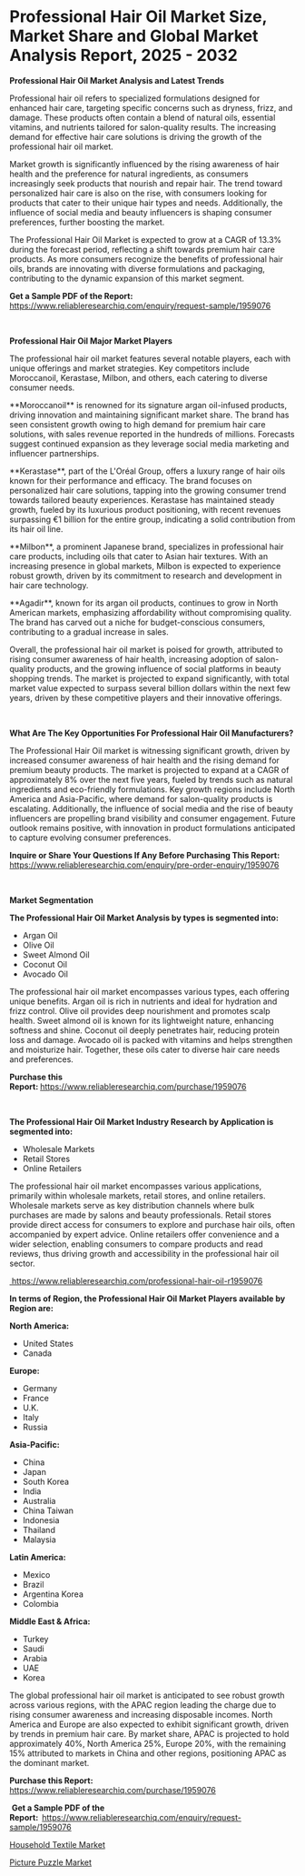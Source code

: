 <p><h1>Professional Hair Oil Market Size, Market Share and Global Market Analysis Report, 2025 - 2032</h1></p><p><strong>Professional Hair Oil Market Analysis and Latest Trends</strong></p>
<p><p>Professional hair oil refers to specialized formulations designed for enhanced hair care, targeting specific concerns such as dryness, frizz, and damage. These products often contain a blend of natural oils, essential vitamins, and nutrients tailored for salon-quality results. The increasing demand for effective hair care solutions is driving the growth of the professional hair oil market.</p><p>Market growth is significantly influenced by the rising awareness of hair health and the preference for natural ingredients, as consumers increasingly seek products that nourish and repair hair. The trend toward personalized hair care is also on the rise, with consumers looking for products that cater to their unique hair types and needs. Additionally, the influence of social media and beauty influencers is shaping consumer preferences, further boosting the market.</p><p>The Professional Hair Oil Market is expected to grow at a CAGR of 13.3% during the forecast period, reflecting a shift towards premium hair care products. As more consumers recognize the benefits of professional hair oils, brands are innovating with diverse formulations and packaging, contributing to the dynamic expansion of this market segment.</p></p>
<p><strong>Get a Sample PDF of the Report:&nbsp;</strong> <a href="https://www.reliableresearchiq.com/enquiry/request-sample/1959076?utm_campaign=1870&utm_medium=2&utm_source=Github&utm_content=ia&utm_term=09022025&utm_id=professional-hair-oil">https://www.reliableresearchiq.com/enquiry/request-sample/1959076</a></p>
<p>&nbsp;</p>
<p><strong>Professional Hair Oil Major Market Players</strong></p>
<p><p>The professional hair oil market features several notable players, each with unique offerings and market strategies. Key competitors include Moroccanoil, Kerastase, Milbon, and others, each catering to diverse consumer needs.</p><p>**Moroccanoil** is renowned for its signature argan oil-infused products, driving innovation and maintaining significant market share. The brand has seen consistent growth owing to high demand for premium hair care solutions, with sales revenue reported in the hundreds of millions. Forecasts suggest continued expansion as they leverage social media marketing and influencer partnerships.</p><p>**Kerastase**, part of the L'Oréal Group, offers a luxury range of hair oils known for their performance and efficacy. The brand focuses on personalized hair care solutions, tapping into the growing consumer trend towards tailored beauty experiences. Kerastase has maintained steady growth, fueled by its luxurious product positioning, with recent revenues surpassing €1 billion for the entire group, indicating a solid contribution from its hair oil line.</p><p>**Milbon**, a prominent Japanese brand, specializes in professional hair care products, including oils that cater to Asian hair textures. With an increasing presence in global markets, Milbon is expected to experience robust growth, driven by its commitment to research and development in hair care technology.</p><p>**Agadir**, known for its argan oil products, continues to grow in North American markets, emphasizing affordability without compromising quality. The brand has carved out a niche for budget-conscious consumers, contributing to a gradual increase in sales.</p><p>Overall, the professional hair oil market is poised for growth, attributed to rising consumer awareness of hair health, increasing adoption of salon-quality products, and the growing influence of social platforms in beauty shopping trends. The market is projected to expand significantly, with total market value expected to surpass several billion dollars within the next few years, driven by these competitive players and their innovative offerings.</p></p>
<p>&nbsp;</p>
<p><strong>What Are The Key Opportunities For Professional Hair Oil Manufacturers?</strong></p>
<p><p>The Professional Hair Oil market is witnessing significant growth, driven by increased consumer awareness of hair health and the rising demand for premium beauty products. The market is projected to expand at a CAGR of approximately 8% over the next five years, fueled by trends such as natural ingredients and eco-friendly formulations. Key growth regions include North America and Asia-Pacific, where demand for salon-quality products is escalating. Additionally, the influence of social media and the rise of beauty influencers are propelling brand visibility and consumer engagement. Future outlook remains positive, with innovation in product formulations anticipated to capture evolving consumer preferences.</p></p>
<p><strong>Inquire or Share Your Questions If Any Before Purchasing This Report:</strong> <a href="https://www.reliableresearchiq.com/enquiry/pre-order-enquiry/1959076?utm_campaign=1870&utm_medium=2&utm_source=Github&utm_content=ia&utm_term=09022025&utm_id=professional-hair-oil">https://www.reliableresearchiq.com/enquiry/pre-order-enquiry/1959076</a></p>
<p>&nbsp;</p>
<p><strong>Market Segmentation</strong></p>
<p><strong>The Professional Hair Oil Market Analysis by types is segmented into:</strong></p>
<p><ul><li>Argan Oil</li><li>Olive Oil</li><li>Sweet Almond Oil</li><li>Coconut Oil</li><li>Avocado Oil</li></ul></p>
<p><p>The professional hair oil market encompasses various types, each offering unique benefits. Argan oil is rich in nutrients and ideal for hydration and frizz control. Olive oil provides deep nourishment and promotes scalp health. Sweet almond oil is known for its lightweight nature, enhancing softness and shine. Coconut oil deeply penetrates hair, reducing protein loss and damage. Avocado oil is packed with vitamins and helps strengthen and moisturize hair. Together, these oils cater to diverse hair care needs and preferences.</p></p>
<p><strong>Purchase this Report:&nbsp;</strong><a href="https://www.reliableresearchiq.com/purchase/1959076?utm_campaign=1870&utm_medium=2&utm_source=Github&utm_content=ia&utm_term=09022025&utm_id=professional-hair-oil">https://www.reliableresearchiq.com/purchase/1959076</a></p>
<p>&nbsp;</p>
<p><strong>The Professional Hair Oil Market Industry Research by Application is segmented into:</strong></p>
<p><ul><li>Wholesale Markets</li><li>Retail Stores</li><li>Online Retailers</li></ul></p>
<p><p>The professional hair oil market encompasses various applications, primarily within wholesale markets, retail stores, and online retailers. Wholesale markets serve as key distribution channels where bulk purchases are made by salons and beauty professionals. Retail stores provide direct access for consumers to explore and purchase hair oils, often accompanied by expert advice. Online retailers offer convenience and a wider selection, enabling consumers to compare products and read reviews, thus driving growth and accessibility in the professional hair oil sector.</p></p>
<p><a href="https://www.reliableresearchiq.com/professional-hair-oil-r1959076?utm_campaign=1870&utm_medium=2&utm_source=Github&utm_content=ia&utm_term=09022025&utm_id=professional-hair-oil">&nbsp;https://www.reliableresearchiq.com/professional-hair-oil-r1959076</a></p>
<p><strong>In terms of Region, the Professional Hair Oil Market Players available by Region are:</strong></p>
<p>
    <p> <strong> North America: </strong>
        <ul>
            <li>United States</li>
            <li>Canada</li>
        </ul>
        </p> 
    <p> <strong> Europe: </strong>
        <ul>
            <li>Germany</li>
            <li>France</li>
            <li>U.K.</li>
            <li>Italy</li>
            <li>Russia</li>
        </ul>
        </p> 
    <p> <strong> Asia-Pacific: </strong>
        <ul>
            <li>China</li>
            <li>Japan</li>
            <li>South Korea</li>
            <li>India</li>
            <li>Australia</li>
            <li>China Taiwan</li>
            <li>Indonesia</li>
            <li>Thailand</li>
            <li>Malaysia</li>
        </ul>
        </p> 
    <p> <strong> Latin America: </strong>
        <ul>
            <li>Mexico</li>
            <li>Brazil</li>
            <li>Argentina Korea</li>
            <li>Colombia</li>
        </ul>
        </p> 
    <p> <strong> Middle East & Africa: </strong>
        <ul>
            <li>Turkey</li>
            <li>Saudi</li>
            <li>Arabia</li>
            <li>UAE</li>
            <li>Korea</li>
        </ul>
    </p>
    </p>
<p><p>The global professional hair oil market is anticipated to see robust growth across various regions, with the APAC region leading the charge due to rising consumer awareness and increasing disposable incomes. North America and Europe are also expected to exhibit significant growth, driven by trends in premium hair care. By market share, APAC is projected to hold approximately 40%, North America 25%, Europe 20%, with the remaining 15% attributed to markets in China and other regions, positioning APAC as the dominant market.</p></p>
<p><strong>Purchase this Report: </strong><a href="https://www.reliableresearchiq.com/purchase/1959076?utm_campaign=1870&utm_medium=2&utm_source=Github&utm_content=ia&utm_term=09022025&utm_id=professional-hair-oil">https://www.reliableresearchiq.com/purchase/1959076</a></p>
<p>&nbsp;<strong>Get a Sample PDF of the Report:&nbsp;&nbsp;</strong><a href="https://www.reliableresearchiq.com/enquiry/request-sample/1959076?utm_campaign=1870&utm_medium=2&utm_source=Github&utm_content=ia&utm_term=09022025&utm_id=professional-hair-oil">https://www.reliableresearchiq.com/enquiry/request-sample/1959076</a></p>
<p><strong></strong></p>
<p><p><a href="https://github.com/piiramessa/Market-Research-Report-List-1/blob/main/household-textile-market.md?utm_campaign=1870&utm_medium=2&utm_source=Github&utm_content=ia&utm_term=09022025&utm_id=professional-hair-oil">Household Textile Market</a></p><p><a href="https://github.com/gnarrbroyon44/Market-Research-Report-List-1/blob/main/picture-puzzle-market.md?utm_campaign=1870&utm_medium=2&utm_source=Github&utm_content=ia&utm_term=09022025&utm_id=professional-hair-oil">Picture Puzzle Market</a></p></p>